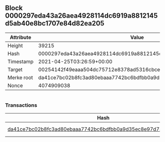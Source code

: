 ## Block 0000297eda43a26aea4928114dc6919a8812145d5ab40e8bc1707e84d82ea205

Attribute | Value
--- | ---
Height | 39215
Hash | 0000297eda43a26aea4928114dc6919a8812145d5ab40e8bc1707e84d82ea205
Timestamp | 2021-04-25T03:26:59+00:00
Target | 00254142f49eaaa504dc75712e8378ad5316cbcead634704b3734b6271167cc4
Merke root | da41ce7bc02b8fc3ad80ebaaa7742bc6bdfbb0a9d35ec8e97d732d39c0cc90a8
Nonce | 4074909038

```

```

### Transactions

Hash | Amount
--- | ---
[da41ce7bc02b8fc3ad80ebaaa7742bc6bdfbb0a9d35ec8e97d732d39c0cc90a8](da41ce7bc02b8fc3ad80ebaaa7742bc6bdfbb0a9d35ec8e97d732d39c0cc90a8.md) | 10.00000000 SKEPTI 
